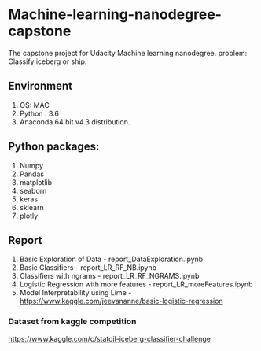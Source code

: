 # Machine-learning-nanodegree-capstone
The capstone project for Udacity Machine learning nanodegree.
problem: Classify iceberg or ship.

## Environment
1. OS: MAC
2. Python : 3.6
3. Anaconda 64 bit v4.3 distribution.

## Python packages:
1. Numpy
2. Pandas
3. matplotlib
4. seaborn
5. keras
6. sklearn
7. plotly

## Report
1. Basic Exploration of Data - report_DataExploration.ipynb
2. Basic Classifiers - report_LR_RF_NB.ipynb
3. Classifiers with ngrams - report_LR_RF_NGRAMS.ipynb
4. Logistic Regression with more features - report_LR_moreFeatures.ipynb
5. Model Interpretability using Lime - https://www.kaggle.com/jeevananne/basic-logistic-regression

### Dataset from kaggle competition
https://www.kaggle.com/c/statoil-iceberg-classifier-challenge

